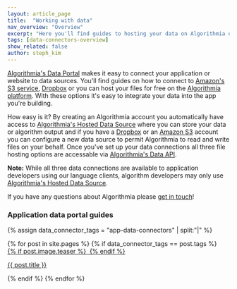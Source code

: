 ```yaml
---
layout: article_page
title:  "Working with data"
nav_overview: "Overview"
excerpt: "Here you'll find guides to hosting your data on Algorithmia or you can create a connection to your hosted files on Dropbox or S3."
tags: [data-connectors-overview]
show_related: false
author: steph_kim
---
```


<a href="https://algorithmia.com/data">Algorithmia's Data Portal</a> makes it easy to connect your application or website to data sources. You'll find guides on how to connect to <a href="https://aws.amazon.com/s3/">Amazon's S3 service</a>, <a href="https://www.dropbox.com/">Dropbox</a> or you can host your files for free on the <a href="https://algorithmia.com/data/hosted">Algorithmia platform</a>. With these options it's easy to integrate your data into the app you're building.

How easy is it? By creating an Algorithmia account you automatically have access to <a href="https://algorithmia.com/data/hosted">Algorithmia's Hosted Data Source</a> where you can store your data or algorithm output and if you have a <a href="https://www.dropbox.com/">Dropbox</a> or an <a href="https://aws.amazon.com/s3/">Amazon S3</a> account you can configure a new data source to permit Algorithmia to read and write files on your behalf. Once you've set up your data connections all three file hosting options are accessable via <a href="http://docs.algorithmia.com/#data-api-specification">Algorithmia's Data API</a>.

**Note:** While all three data connections are available to application developers using our language clients, algorithm developers may only use <a href="https://algorithmia.com/data/hosted">Algorithmia's Hosted Data Source</a>.

If you have any questions about Algorithmia please <a href="mailto:support@algorithmia.com">get in touch</a>!

### Application data portal guides
{% assign data_connector_tags = "app-data-connectors" | split:"|" %}
<div class="row data-connectors">
  {% for post in site.pages %}
    {% if data_connector_tags == post.tags %}
      <div class="col-xs-3 lang-tile">
        <a  href="{{ post.url | relative_url }}">
          {% if post.image.teaser %}
            <img  src="{{ post.image.teaser | prepend:'/images' | relative_url }}" alt="" itemprop="image" class="lang-icon">
          {% endif %}
        </a>
        <p class="lg"><a href="{{ post.url | relative_url }}">{{ post.title }}</a></p>
      </div>
    {% endif %}
  {% endfor %}
</div>
